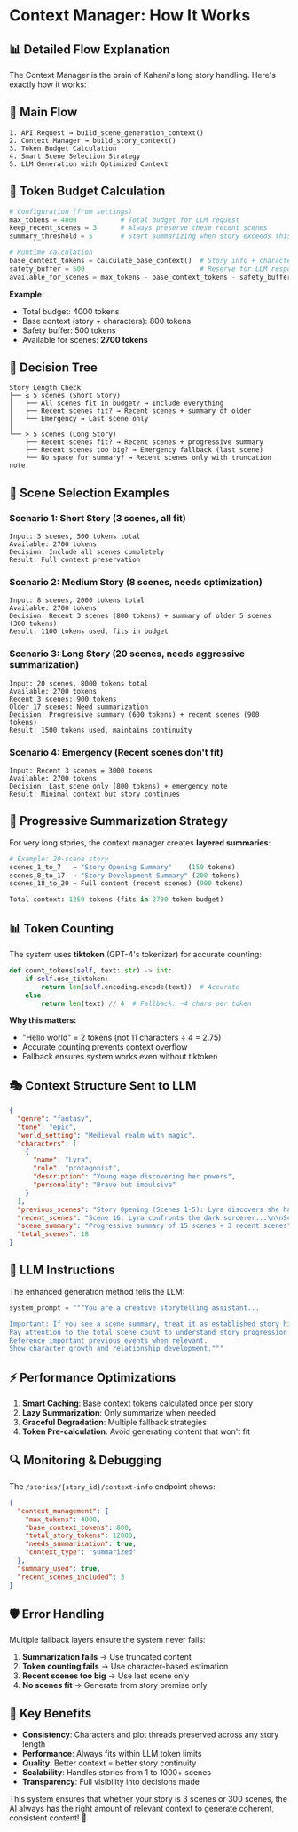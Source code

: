 # Context Manager: How It Works

## 📊 **Detailed Flow Explanation**

The Context Manager is the brain of Kahani's long story handling. Here's exactly how it works:

## 🔄 **Main Flow**

```
1. API Request → build_scene_generation_context()
2. Context Manager → build_story_context()
3. Token Budget Calculation
4. Smart Scene Selection Strategy
5. LLM Generation with Optimized Context
```

## 🧮 **Token Budget Calculation**

```python
# Configuration (from settings)
max_tokens = 4000           # Total budget for LLM request
keep_recent_scenes = 3      # Always preserve these recent scenes
summary_threshold = 5       # Start summarizing when story exceeds this

# Runtime calculation
base_context_tokens = calculate_base_context()  # Story info + characters
safety_buffer = 500                             # Reserve for LLM response
available_for_scenes = max_tokens - base_context_tokens - safety_buffer
```

**Example:**
- Total budget: 4000 tokens
- Base context (story + characters): 800 tokens  
- Safety buffer: 500 tokens
- Available for scenes: **2700 tokens**

## 🎯 **Decision Tree**

```
Story Length Check
├── ≤ 5 scenes (Short Story)
│   ├── All scenes fit in budget? → Include everything
│   ├── Recent scenes fit? → Recent scenes + summary of older
│   └── Emergency → Last scene only
│
└── > 5 scenes (Long Story)  
    ├── Recent scenes fit? → Recent scenes + progressive summary
    ├── Recent scenes too big? → Emergency fallback (last scene)
    └── No space for summary? → Recent scenes only with truncation note
```

## 📝 **Scene Selection Examples**

### **Scenario 1: Short Story (3 scenes, all fit)**
```
Input: 3 scenes, 500 tokens total
Available: 2700 tokens
Decision: Include all scenes completely
Result: Full context preservation
```

### **Scenario 2: Medium Story (8 scenes, needs optimization)**
```
Input: 8 scenes, 2000 tokens total  
Available: 2700 tokens
Decision: Recent 3 scenes (800 tokens) + summary of older 5 scenes (300 tokens)
Result: 1100 tokens used, fits in budget
```

### **Scenario 3: Long Story (20 scenes, needs aggressive summarization)**
```
Input: 20 scenes, 8000 tokens total
Available: 2700 tokens  
Recent 3 scenes: 900 tokens
Older 17 scenes: Need summarization
Decision: Progressive summary (600 tokens) + recent scenes (900 tokens)
Result: 1500 tokens used, maintains continuity
```

### **Scenario 4: Emergency (Recent scenes don't fit)**
```
Input: Recent 3 scenes = 3000 tokens
Available: 2700 tokens
Decision: Last scene only (800 tokens) + emergency note
Result: Minimal context but story continues
```

## 🔄 **Progressive Summarization Strategy**

For very long stories, the context manager creates **layered summaries**:

```python
# Example: 20-scene story
scenes_1_to_7   → "Story Opening Summary"    (150 tokens)
scenes_8_to_17  → "Story Development Summary" (200 tokens)  
scenes_18_to_20 → Full content (recent scenes) (900 tokens)

Total context: 1250 tokens (fits in 2700 token budget)
```

## 📊 **Token Counting**

The system uses **tiktoken** (GPT-4's tokenizer) for accurate counting:

```python
def count_tokens(self, text: str) -> int:
    if self.use_tiktoken:
        return len(self.encoding.encode(text))  # Accurate
    else:
        return len(text) // 4  # Fallback: ~4 chars per token
```

**Why this matters:**
- "Hello world" = 2 tokens (not 11 characters ÷ 4 = 2.75)
- Accurate counting prevents context overflow
- Fallback ensures system works even without tiktoken

## 🎭 **Context Structure Sent to LLM**

```json
{
  "genre": "fantasy",
  "tone": "epic", 
  "world_setting": "Medieval realm with magic",
  "characters": [
    {
      "name": "Lyra",
      "role": "protagonist", 
      "description": "Young mage discovering her powers",
      "personality": "Brave but impulsive"
    }
  ],
  "previous_scenes": "Story Opening (Scenes 1-5): Lyra discovers she has magical abilities when her village is attacked...\n\nStory Development (Scenes 6-15): She trains with a mentor and faces increasingly difficult challenges...",
  "recent_scenes": "Scene 16: Lyra confronts the dark sorcerer...\n\nScene 17: The battle intensifies...\n\nScene 18: A crucial revelation changes everything...",
  "scene_summary": "Progressive summary of 15 scenes + 3 recent scenes",
  "total_scenes": 18
}
```

## 🧠 **LLM Instructions**

The enhanced generation method tells the LLM:

```python
system_prompt = """You are a creative storytelling assistant...

Important: If you see a scene summary, treat it as established story history.
Pay attention to the total scene count to understand story progression.
Reference important previous events when relevant.
Show character growth and relationship development."""
```

## ⚡ **Performance Optimizations**

1. **Smart Caching**: Base context tokens calculated once per story
2. **Lazy Summarization**: Only summarize when needed
3. **Graceful Degradation**: Multiple fallback strategies
4. **Token Pre-calculation**: Avoid generating content that won't fit

## 🔍 **Monitoring & Debugging**

The `/stories/{story_id}/context-info` endpoint shows:

```json
{
  "context_management": {
    "max_tokens": 4000,
    "base_context_tokens": 800,
    "total_story_tokens": 12000,
    "needs_summarization": true,
    "context_type": "summarized"
  },
  "summary_used": true,
  "recent_scenes_included": 3
}
```

## 🛡️ **Error Handling**

Multiple fallback layers ensure the system never fails:

1. **Summarization fails** → Use truncated content
2. **Token counting fails** → Use character-based estimation  
3. **Recent scenes too big** → Use last scene only
4. **No scenes fit** → Generate from story premise only

## 🎯 **Key Benefits**

- **Consistency**: Characters and plot threads preserved across any story length
- **Performance**: Always fits within LLM token limits
- **Quality**: Better context = better story continuity
- **Scalability**: Handles stories from 1 to 1000+ scenes
- **Transparency**: Full visibility into decisions made

This system ensures that whether your story is 3 scenes or 300 scenes, the AI always has the right amount of relevant context to generate coherent, consistent content! 🚀